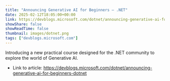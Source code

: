 ```yaml
---
title: "Announcing Generative AI for Beginners – .NET"
date: 2025-02-12T18:05:00+00:00
link: https://devblogs.microsoft.com/dotnet/announcing-generative-ai-for-beginners-dotnet
showShare: false
showReadTime: false
thumbnail: images/dotnet.png
tags: ["devblogs.microsoft.com"]
---
```

Introducing a new practical course designed for the .NET community to explore the world of Generative AI.

- Link to article: https://devblogs.microsoft.com/dotnet/announcing-generative-ai-for-beginners-dotnet